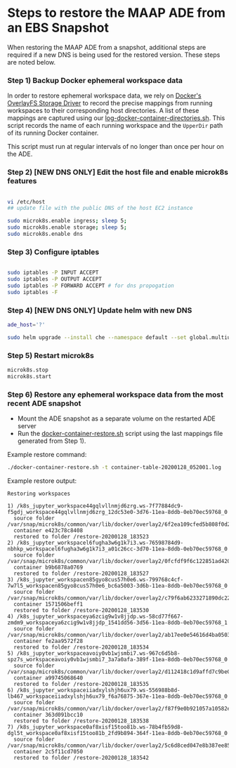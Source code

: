 # Steps to restore the MAAP ADE from an EBS Snapshot

When restoring the MAAP ADE from a snapshot, additional steps are required if a new DNS is being used for the 
restored version. These steps are noted below.

### Step 1) Backup Docker ephemeral workspace data

In order to restore ephemeral workspace data, we rely on [Docker's OverlayFS Storage Driver](https://docs.docker.com/storage/storagedriver/overlayfs-driver/) to record the precise mappings from running workspaces to their corresponding host directories. A list of these mappings are captured using our [log-docker-container-directories.sh](log-docker-container-directories.sh). This script records the name of each running workspace and the `UpperDir` path of its running Docker container.

This script must run at regular intervals of no longer than once per hour on the ADE.

### Step 2) [NEW DNS ONLY] Edit the host file and enable microk8s features

```bash

vi /etc/host
## update file with the public DNS of the host EC2 instance

sudo microk8s.enable ingress; sleep 5;
sudo microk8s.enable storage; sleep 5;
sudo microk8s.enable dns

```

### Step 3) Configure iptables

```bash

sudo iptables -P INPUT ACCEPT
sudo iptables -P OUTPUT ACCEPT
sudo iptables -P FORWARD ACCEPT # for dns propogation
sudo iptables -F

```

### Step 4) [NEW DNS ONLY] Update helm with new DNS

```bash
ade_host='?'

sudo helm upgrade --install che --namespace default --set global.multiuser=true --set global.serverStrategy=single-host --set global.ingressDomain=$ade_host --set global.tls.enabled=true --set global.tls.useCertManager=true --set global.tls.useStaging=false --set tls.secretName=che-tls --set global.metricsEnabled=true —-dry-run
```

### Step 5) Restart microk8s

```bash
microk8s.stop
microk8s.start
```

### Step 6) Restore any ephemeral workspace data from the most recent ADE snapshot

- Mount the ADE snapshot as a separate volume on the restarted ADE server
- Run the [docker-container-restore.sh](docker-container-restore.sh) script using the last mappings file generated from Step 1).

Example restore command:

```bash
./docker-container-restore.sh -t container-table-20200128_052001.log
```

Example restore output:

```
Restoring workspaces

1) /k8s_jupyter_workspace44gqlvllnmjd6zrg.ws-7f77884dc9-f5gdj_workspace44gqlvllnmjd6zrg_12dc53e0-3d76-11ea-8ddb-0eb70ec59768_0
  source folder /var/snap/microk8s/common/var/lib/docker/overlay2/6f2ea109cfed5b808f0d2091ec4a7d965477e679225dc1e1e6fb442921c0bd6b/diff
  container e423c78c8408
  restored to folder /restore-20200128_183523
2) /k8s_jupyter_workspacel6fugha3w6g1k7i3.ws-76598784d9-nbhkp_workspacel6fugha3w6g1k7i3_a01c26cc-3d70-11ea-8ddb-0eb70ec59768_0
  source folder /var/snap/microk8s/common/var/lib/docker/overlay2/0fcfdf9f6c122851ad42022a5a5c67a61c0568aeb78c83429ccae5bb62ee6d50/diff
  container b9b6878a0769
  restored to folder /restore-20200128_183527
3) /k8s_jupyter_workspacen85gyo8cus57h0e6.ws-799768c4cf-7w7l5_workspacen85gyo8cus57h0e6_bc6a5003-3d6b-11ea-8ddb-0eb70ec59768_0
  source folder /var/snap/microk8s/common/var/lib/docker/overlay2/c79f6ab6233271890dc225737298df391cb5683cd6505ce8b9f4ca884ff84f85/diff
  container 1571506beff1
  restored to folder /restore-20200128_183530
4) /k8s_jupyter_workspaceya6zcig9w1v8jjdp.ws-58cd77f667-zmdm9_workspaceya6zcig9w1v8jjdp_1541dd56-3d56-11ea-8ddb-0eb70ec59768_1
  source folder /var/snap/microk8s/common/var/lib/docker/overlay2/ab17ee0e54616d4ba05030f77958b2ac97c30f15f9308c4b17106470f3a58cd9/diff
  container fe2aa9572f28
  restored to folder /restore-20200128_183534
5) /k8s_jupyter_workspaceavoiy0vb1wjsmbi7.ws-967c6d5b8-spz7s_workspaceavoiy0vb1wjsmbi7_3a7a0afa-389f-11ea-8ddb-0eb70ec59768_0
  source folder /var/snap/microk8s/common/var/lib/docker/overlay2/d112418c1d9affd7c9be0d0f4d67e2a2c6d27ccd3bfddd69b4f4e3041a94fd39/diff
  container a99745068640
  restored to folder /restore-20200128_183535
6) /k8s_jupyter_workspaceiiadxylshjh6ux79.ws-556988b8d-lb467_workspaceiiadxylshjh6ux79_f6a76875-367e-11ea-8ddb-0eb70ec59768_0
  source folder /var/snap/microk8s/common/var/lib/docker/overlay2/f87f9e0b921057a10582ed2ccf3009ec29d2c82ae155f9ad57a0cf7a28cb82da/diff
  container 363d091bcc10
  restored to folder /restore-20200128_183538
7) /k8s_jupyter_workspace0af8xisf15too81b.ws-78b4fb59d8-dgl5t_workspace0af8xisf15too81b_2fd9b894-364f-11ea-8ddb-0eb70ec59768_0
  source folder /var/snap/microk8s/common/var/lib/docker/overlay2/5c6d8ced047e8b387ee85305316d334bc039dc481a8207e9d4af20aa4368c20e/diff
  container 2c5f11cd7050
  restored to folder /restore-20200128_183542
 ```
